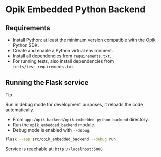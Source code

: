 # Opik Embedded Python Backend

## Requirements

- Install Python: at least the minimum version compatible with the Opik Python SDK.
- Create and enable a Python virtual environment.
- Install all dependencies from `requirements.txt`.
- For running tests, also install dependencies from `tests/test_requirements.txt`.

## Running the Flask service

> [!TIP]
> Run in debug mode for development purposes, it reloads the code automatically.

- From `apps/opik-backend/opik-embedded-python-backend` directory.
- Run the `opik_embedded_backend` module.
- Debug mode is enabled with `--debug`.

```bash
flask --app src/opik_embedded_backend --debug run
```

Service is reachable at: `http://localhost:5000`
